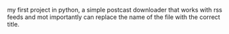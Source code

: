 my first project in python, a simple postcast downloader that works with rss feeds and mot importantly can replace the name of the file with the correct title.
